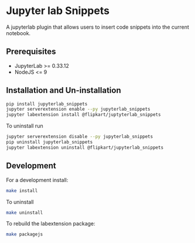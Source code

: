 # Jupyter lab Snippets

A jupyterlab plugin that allows users to insert code snippets into the current notebook.


## Prerequisites

* JupyterLab >= 0.33.12
* NodeJS <= 9

## Installation and Un-installation

```bash
pip install jupyterlab_snippets
jupyter serverextension enable --py jupyterlab_snippets
jupyter labextension install @flipkart/juptyterlab_snippets
```

To uninstall run
```bash
jupyter serverextension disable --py jupyterlab_snippets
pip uninstall jupyterlab_snippets
jupyter labextension uninstall @flipkart/jupyterlab_snippets
```

## Development

For a development install:

```bash
make install
```

To uninstall
```bash
make uninstall
```

To rebuild the labextension package:

```bash
make packagejs
```

